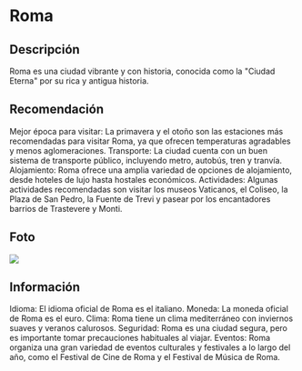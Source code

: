# Roma

## Descripción 
Roma es una ciudad vibrante y con historia, conocida como la "Ciudad Eterna" por su rica y antigua historia. 

## Recomendación
Mejor época para visitar:
La primavera y el otoño son las estaciones más recomendadas para visitar Roma, ya que ofrecen temperaturas agradables y menos aglomeraciones. 
Transporte:
La ciudad cuenta con un buen sistema de transporte público, incluyendo metro, autobús, tren y tranvía. 
Alojamiento:
Roma ofrece una amplia variedad de opciones de alojamiento, desde hoteles de lujo hasta hostales económicos. 
Actividades:
Algunas actividades recomendadas son visitar los museos Vaticanos, el Coliseo, la Plaza de San Pedro, la Fuente de Trevi y pasear por los encantadores barrios de Trastevere y Monti. 

## Foto
![](https://humanidades.com/wp-content/uploads/2016/06/civilizacion-romana-e1558669365322.jpg)

## Información
Idioma: El idioma oficial de Roma es el italiano. 
Moneda: La moneda oficial de Roma es el euro.
Clima: Roma tiene un clima mediterráneo con inviernos suaves y veranos calurosos.
Seguridad: Roma es una ciudad segura, pero es importante tomar precauciones habituales al viajar.
Eventos: Roma organiza una gran variedad de eventos culturales y festivales a lo largo del año, como el Festival de Cine de Roma y el Festival de Música de Roma. 